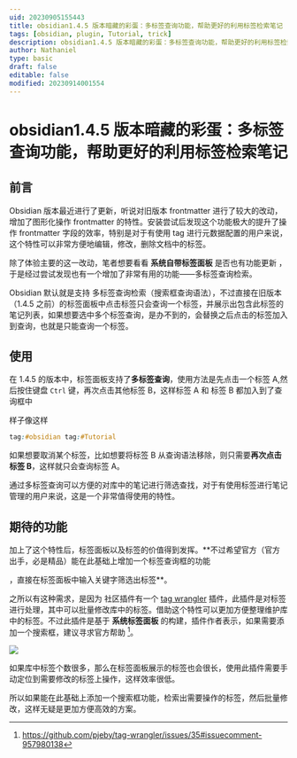 ```yaml
---
uid: 20230905155443
title: obsidian1.4.5 版本暗藏的彩蛋：多标签查询功能，帮助更好的利用标签检索笔记
tags: [obsidian, plugin, Tutorial, trick]
description: obsidian1.4.5 版本暗藏的彩蛋：多标签查询功能，帮助更好的利用标签检索笔记
author: Nathaniel
type: basic
draft: false
editable: false
modified: 20230914001554
---
```

# obsidian1.4.5 版本暗藏的彩蛋：多标签查询功能，帮助更好的利用标签检索笔记

## 前言

Obsidian 版本最近进行了更新，听说对旧版本 frontmatter 进行了较大的改动，增加了图形化操作 frontmatter 的特性。安装尝试后发现这个功能极大的提升了操作 frontmatter 字段的效率，特别是对于有使用 tag 进行元数据配置的用户来说，这个特性可以非常方便地编辑，修改，删除文档中的标签。

除了体验主要的这一改动，笔者想要看看 **系统自带标签面板** 是否也有功能更新 ，于是经过尝试发现也有一个增加了非常有用的功能——多标签查询检索。

Obsidian 默认就是支持 多标签查询检索（搜索框查询语法），不过直接在旧版本（1.4.5 之前）的标签面板中点击标签只会查询一个标签，并展示出包含此标签的笔记列表，如果想要选中多个标签查询，是办不到的，会替换之后点击的标签加入到查询，也就是只能查询一个标签。

## 使用

在 1.4.5 的版本中，标签面板支持了**多标签查询**，使用方法是先点击一个标签 A,然后按住键盘 `Ctrl` 键，再次点击其他标签 B，这样标签 A 和 标签 B 都加入到了查询框中

样子像这样

 ```css
 tag:#obsidian tag:#Tutorial
``` 

如果想要取消某个标签，比如想要将标签 B 从查询语法移除，则只需要**再次点击标签 B**，这样就只会查询标签 A。

通过多标签查询可以方便的对库中的笔记进行筛选查找，对于有使用标签进行笔记管理的用户来说，这是一个非常值得使用的特性。

## 期待的功能

加上了这个特性后，标签面板以及标签的价值得到发挥。**不过希望官方（官方出手，必是精品）能在此基础上增加一个标签查询框的功能

，直接在标签面板中输入关键字筛选出标签**。

之所以有这种需求，是因为 社区插件有一个 [tag wrangler](https://github.com/pjeby/tag-wrangler) 插件，此插件是对标签进行处理，其中可以批量修改库中的标签。借助这个特性可以更加方便整理维护库中的标签。不过此插件是基于 **系统标签面板** 的构建，插件作者表示，如果需要添加一个搜索框，建议寻求官方帮助 [^1]。

![](https://cdn.pkmer.cn/images/202309140016789.png!pkmer)

如果库中标签个数很多，那么在标签面板展示的标签也会很长，使用此插件需要手动定位到需要修改的标签上操作，这样效率很低。

所以如果能在此基础上添加一个搜索框功能，检索出需要操作的标签，然后批量修改，这样无疑是更加方便高效的方案。

[^1]: <https://github.com/pjeby/tag-wrangler/issues/35#issuecomment-957980138>